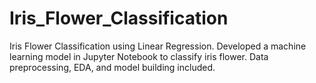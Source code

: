 # Iris_Flower_Classification
Iris Flower Classification using Linear Regression. Developed a machine learning model in Jupyter Notebook to classify iris flower. Data preprocessing, EDA, and model building included.
